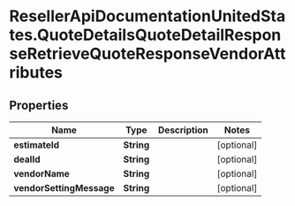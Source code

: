 # ResellerApiDocumentationUnitedStates.QuoteDetailsQuoteDetailResponseRetrieveQuoteResponseVendorAttributes

## Properties

Name | Type | Description | Notes
------------ | ------------- | ------------- | -------------
**estimateId** | **String** |  | [optional] 
**dealId** | **String** |  | [optional] 
**vendorName** | **String** |  | [optional] 
**vendorSettingMessage** | **String** |  | [optional] 


